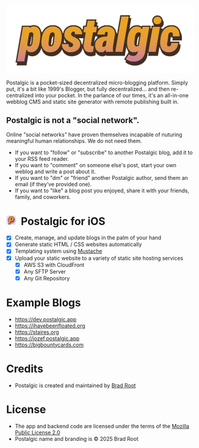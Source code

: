 ![Postalgic](/postalgic-logo.png?raw=true)

Postalgic is a pocket-sized decentralized micro-blogging platform. Simply put, it's a bit like 1999's Blogger, but fully decentralized... and then re-centralized into your pocket. In the parlance of our times, it's an all-in-one webblog CMS and static site generator with remote publishing built in.

## Postalgic is not a "social network".

Online "social networks" have proven themselves incapable of nuturing meaningful human relationships. We do not need them.

- If you want to "follow" or "subscribe" to another Postalgic blog, add it to your RSS feed reader.
- If you want to "comment" on someone else's post, start your own weblog and write a post about it.
- If you want to "dm" or "friend" another Postalgic author, send them an email (if they've provided one).
- If you want to "like" a blog post you enjoyed, share it with your friends, family, and coworkers.

# <img src="/postalgic-icon.png?raw=true" alt="Postalgic App Icon" width="26" height="26">&nbsp;&nbsp;Postalgic for iOS

- [x] Create, manage, and update blogs in the palm of your hand
- [x] Generate static HTML / CSS websites automatically
- [x] Templating system using [Mustache](https://mustache.github.io)
- [x] Upload your static website to a variety of static site hosting services
  - [x] AWS S3 with CloudFront
  - [x] Any SFTP Server
  - [x] Any Git Repository

# Example Blogs
- https://dev.postalgic.app
- https://ihavebeenfloated.org
- https://staires.org
- https://jozef.postalgic.app
- https://bigbountycards.com

# Credits
- Postalgic is created and maintained by [Brad Root](https://github.com/amiantos)

# License
- The app and backend code are licensed under the terms of the [Mozilla Public License 2.0](https://www.mozilla.org/en-US/MPL/2.0/)
- Postalgic name and branding is &copy; 2025 Brad Root
